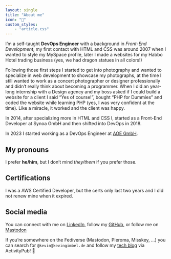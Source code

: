 ```yaml
---
layout: single
title: "About me"
icon: "🙋"
custom_styles:
    - "article.css"
---
```


I’m a self-taught **DevOps Engineer** with a background in _Front-End Development_, my first contact with HTML and CSS was around 2007 when I wanted to style my MySpace profile, later I made a websites for my Habbo Hotel trading business (yes, we had dragon statues in all colors!)

Following those first steps I started to get into photography and wanted to specialize in web development to showcase my photographs, at the time I still wanted to work as a concert photographer or designer professionally and didn’t really think about becoming a programmer. When I did an year-long internship with a Design agency and my boss asked if I could build a website for a client I said “Yes of course!”, bought “PHP for Dummies” and coded the website while learning PHP (yes, I was very confident at the time). Like a miracle, it worked and the client was happy.

In 2014, after specializing more in HTML and CSS I, started as a Front-End Developer at Synoa GmbH and then shifted into DevOps in 2018. 

In 2023 I started working as a DevOps Engineer at [AOE GmbH](https://aoe.com/).

## My pronouns
I prefer **he/him**, but I don’t mind _they/them_ if you prefer those.

## Certifications
I was a AWS Certified Developer, but the certs only last two years and I did not renew mine when it expired.

## Social media

You can connect with me on [LinkedIn](https://linkedin.com/in/kevingimbel), follow my [GitHub](https://github.com/KevinGimbel/), or follow me on [Mastodon](https://fosstodon.org/@KevinGimbel)

If you’re somewhere on the Fediverse (Mastodon, Pleroma, Misskey, …) you can search for `@kevin@kevingimbel.de` and follow my [tech blog](https://kevingimbel.de/blog/) via ActivityPub! 🙂


